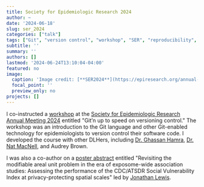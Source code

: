 ```yaml
---
title: Society for Epidemiologic Research 2024
author: ~
date: '2024-06-18'
slug: ser_2024
categories: ["talk"]
tags: ["Git", "version control", "workshop", "SER", "reproducibility", "conference"]
subtitle: ''
summary: ''
authors: []
lastmod: '2024-06-24T13:10:04-04:00'
featured: no
image:
  caption: 'Image credit: [**SER2024**](https://epiresearch.org/annual-meeting/2024-meeting/)'
  focal_point: ''
  preview_only: no
projects: []
---
```


I co-instructed a [workshop](https://epiresearch.org/annual-meeting/2024-meeting/2024-workshops/) at the [Society for Epidemiologic Research](https://epiresearch.org/) [Annual Meeting 2024](https://epiresearch.org/annual-meeting/2024-meeting/) entitled "Git’n up to speed on versioning control." The workshop was an introduction to the Git language and other Git-enabled technology for epidemiologists to version control their software code. I developed the course with other DLHers, including [Dr. Ghassan Hamra](https://orcid.org/0000-0002-6921-5742), [Dr. Nat MacNell](https://orcid.org/0000-0002-8748-2692), and Audrey Brown.

I was also a co-author on a [poster abstract](https://epiresearch.org/wp-content/uploads/2024/06/Book-Cover-and-Abstract.pdf) entitled "Revisiting the modifiable areal unit problem in the era of exposome-wide association studies: Assessing the performance of the CDC/ATSDR Social Vulnerability Index at privacy-protecting spatial scales" led by [Jonathan Lewis](https://orcid.org/0009-0008-0025-7435).
